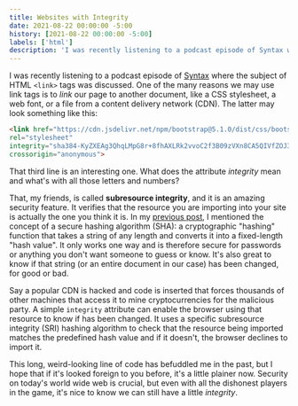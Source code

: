 ```yaml
---
title: Websites with Integrity
date: 2021-08-22 00:00:00 -5:00
history: [2021-08-22 00:00:00 -5:00]
labels: ['html']
description: 'I was recently listening to a podcast episode of Syntax where the subject of HTML <link> tags was discussed. One of the many reasons we may use link tags is to link our page to another document, like a CSS stylesheet, a web font, or a file from a content delivery network (CDN).'
---
```


I was recently listening to a podcast episode of [Syntax](https://syntax.fm/show/379/hasty-treat-the-weird-and-wonderful-less-than-link-greater-than-tag) where the subject of HTML `<link>` tags was discussed. One of the many reasons we may use link tags is to *link* our page to another document, like a CSS stylesheet, a web font, or a file from a content delivery network (CDN). The latter may look something like this:

```html
<link href="https://cdn.jsdelivr.net/npm/bootstrap@5.1.0/dist/css/bootstrap.min.css"
rel="stylesheet"
integrity="sha384-KyZXEAg3QhqLMpG8r+8fhAXLRk2vvoC2f3B09zVXn8CA5QIVfZOJ3BCsw2P0p/We"
crossorigin="anonymous">
```

That third line is an interesting one. What does the attribute *integrity* mean and what's with all those letters and numbers?

That, my friends, is called **subresource integrity**, and it is an amazing security feature. It verifies that the resource you are importing into your site is actually the one you think it is. In my [previous post](https://andrewbruner.dev/building-a-simple-javascript-blockchain), I mentioned the concept of a secure hashing algorithm (SHA): a cryptographic "hashing" function that takes a string of any length and converts it into a fixed-length "hash value". It only works one way and is therefore secure for passwords or anything you don't want someone to guess or know. It's also great to know if that string (or an entire document in our case) has been changed, for good or bad.

Say a popular CDN is hacked and code is inserted that forces thousands of other machines that access it to mine cryptocurrencies for the malicious party. A simple `integrity` attribute can enable the browser using that resource to know if has been changed. It uses a specific subresource integrity (SRI) hashing algorithm to check that the resource being imported matches the predefined hash value and if it doesn't, the browser declines to import it.

This long, weird-looking line of code has befuddled me in the past, but I hope that if it's looked foreign to you before, it's a little plainer now. Security on today's world wide web is crucial, but even with all the dishonest players in the game, it's nice to know we can still have a little *integrity*.

